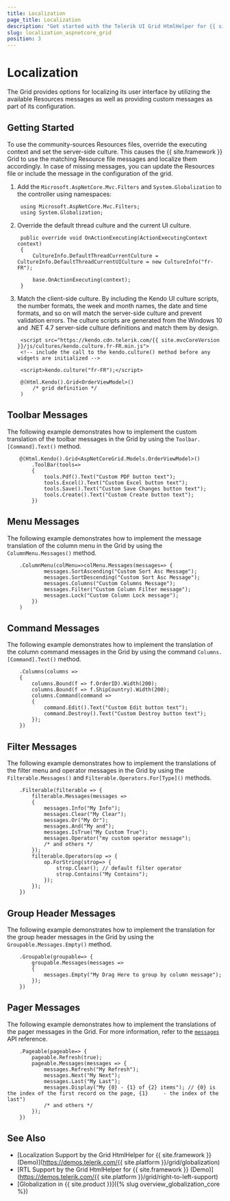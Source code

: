 ```yaml
---
title: Localization
page_title: Localization
description: "Get started with the Telerik UI Grid HtmlHelper for {{ site.framework }} and translate its toolbar, menu, command, filter, header, and pager text messages for different culture locales."
slug: localization_aspnetcore_grid
position: 3
---
```


# Localization

The Grid provides options for localizing its user interface by utilizing the available Resources messages as well as providing custom messages as part of its configuration.

## Getting Started

To use the community-sources Resources files, override the executing context and set the server-side culture. This causes the {{ site.framework }} Grid to use the matching Resource file messages and localize them accordingly. In case of missing messages, you can update the Resources file or include the message in the configuration of the grid.

1. Add the `Microsoft.AspNetCore.Mvc.Filters` and `System.Globalization` to the controller using namespaces:

        using Microsoft.AspNetCore.Mvc.Filters;
        using System.Globalization;

1. Override the default thread culture and the current UI culture.

        public override void OnActionExecuting(ActionExecutingContext context)
        {
            CultureInfo.DefaultThreadCurrentCulture = CultureInfo.DefaultThreadCurrentUICulture = new CultureInfo("fr-FR");

            base.OnActionExecuting(context);
        }

1. Match the client-side culture. By including the Kendo UI culture scripts, the number formats, the week and month names, the date and time formats, and so on will match the server-side culture and prevent validation errors. The culture scripts are generated from the Windows 10 and .NET 4.7 server-side culture definitions and match them by design.

        <script src="https://kendo.cdn.telerik.com/{{ site.mvcCoreVersion }}/js/cultures/kendo.culture.fr-FR.min.js">
        <!-- include the call to the kendo.culture() method before any widgets are initialized -->

        <script>kendo.culture("fr-FR");</script>

        @(Html.Kendo().Grid<OrderViewModel>()
            /* grid definition */
        )

## Toolbar Messages

The following example demonstrates how to implement the custom translation of the toolbar messages in the Grid by using the `Toolbar.[Command].Text()` method.

        @(Html.Kendo().Grid<AspNetCoreGrid.Models.OrderViewModel>()
            .ToolBar(tools=>
            {
                tools.Pdf().Text("Custom PDF button text");
                tools.Excel().Text("Custom Excel button text");
                tools.Save().Text("Custom Save Changes button text");
                tools.Create().Text("Custom Create button text");
            })


## Menu Messages

The following example demonstrates how to implement the message translation of the column menu in the Grid by using the `ColumnMenu.Messages()` method.

        .ColumnMenu(colMenu=>colMenu.Messages(messages=> {
                messages.SortAscending("Custom Sort Asc Message");
                messages.SortDescending("Custom Sort Asc Message");
                messages.Columns("Custom Columns Message");
                messages.Filter("Custom Column Filter message");
                messages.Lock("Custom Column Lock message");
            })
        )

## Command Messages

The following example demonstrates how to implement the translation of the column command messages in the Grid by using the command `Columns.[Command].Text()` method.

        .Columns(columns =>
        {
            columns.Bound(f => f.OrderID).Width(200);
            columns.Bound(f => f.ShipCountry).Width(200);
            columns.Command(command =>
            {
                command.Edit().Text("Custom Edit button text");
                command.Destroy().Text("Custom Destroy button text");
            });
        })

## Filter Messages

The following example demonstrates how to implement the translations of the filter menu and operator messages in the Grid by using the `Filterable.Messages()` and `Filterable.Operators.For[Type]()` methods.

  	    .Filterable(filterable => {
            filterable.Messages(messages =>
            {
                messages.Info("My Info");
                messages.Clear("My Clear");
                messages.Or("My Or");
                messages.And("My and");
                messages.IsTrue("My Custom True");
                messages.Operator("my custom operator message");
                /* and others */
            });
            filterable.Operators(op => {
                op.ForString(strop=> {
                    strop.Clear(); // default filter operator
                    strop.Contains("My Contains");
                });
            });
        })

## Group Header Messages

The following example demonstrates how to implement the translation for the group header messages in the Grid by using the `Groupable.Messages.Empty()` method.

        .Groupable(groupable=> {
            groupable.Messages(messages =>
            {
                messages.Empty("My Drag Here to group by column message");
            });
        })

## Pager Messages

The following example demonstrates how to implement the translations of the pager messages in the Grid. For more information, refer to the [`messages`](https://docs.telerik.com/kendo-ui/api/javascript/ui/pager/configuration/messages) API reference.

        .Pageable(pageable=> {
            pageable.Refresh(true);
            pageable.Messages(messages => {
                messages.Refresh("My Refresh");
                messages.Next("My Next");
                messages.Last("My Last");
                messages.Display("My {0} - {1} of {2} items"); // {0} is the index of the first record on the page, {1}     - the index of the last")
                /* and others */
            });
        })

## See Also

* [Localization Support by the Grid HtmlHelper for {{ site.framework }} (Demo)](https://demos.telerik.com/{{ site.platform }}/grid/globalization)
* [RTL Support by the Grid HtmlHelper for {{ site.framework }} (Demo)](https://demos.telerik.com/{{ site.platform }}/grid/right-to-left-support)
* [Globalization in {{ site.product }}]({% slug overview_globalization_core %})
